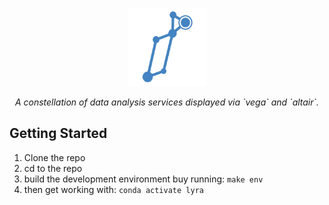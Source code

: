 <p align="center">
	<img src="/lyra/lyra/static/lyra_logo.svg" alt="lyra" height=125px>
</p>
<p align="center">
    <em>A constellation of data analysis services displayed via `vega` and `altair`.</em>
</p>

## Getting Started

1. Clone the repo
2. cd to the repo
3. build the development environment buy running:
	`make env`
4. then get working with:
	`conda activate lyra`
